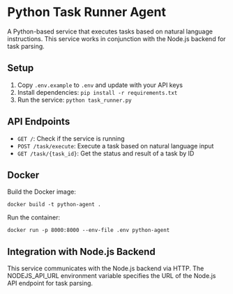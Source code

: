 # Python Task Runner Agent

A Python-based service that executes tasks based on natural language instructions. This service works in conjunction with the Node.js backend for task parsing.

## Setup

1. Copy `.env.example` to `.env` and update with your API keys
2. Install dependencies: `pip install -r requirements.txt`
3. Run the service: `python task_runner.py`

## API Endpoints

- `GET /`: Check if the service is running
- `POST /task/execute`: Execute a task based on natural language input
- `GET /task/{task_id}`: Get the status and result of a task by ID

## Docker

Build the Docker image:
```
docker build -t python-agent .
```

Run the container:
```
docker run -p 8000:8000 --env-file .env python-agent
```

## Integration with Node.js Backend

This service communicates with the Node.js backend via HTTP. The NODEJS_API_URL environment variable specifies the URL of the Node.js API endpoint for task parsing. 